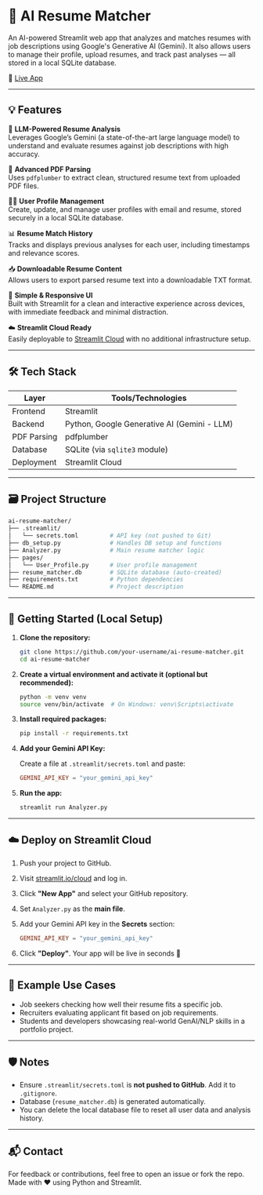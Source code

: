 # 📄 AI Resume Matcher

An AI-powered Streamlit web app that analyzes and matches resumes with job descriptions using Google's Generative AI (Gemini). It also allows users to manage their profile, upload resumes, and track past analyses — all stored in a local SQLite database.

🔗 [Live App](https://ai-resume-matcher-ltgbc5vwuxfk72mcxihwpb.streamlit.app/)

---

## 💡 Features

🧠 **LLM-Powered Resume Analysis**  
Leverages Google’s Gemini (a state-of-the-art large language model) to understand and evaluate resumes against job descriptions with high accuracy.

📄 **Advanced PDF Parsing**  
Uses `pdfplumber` to extract clean, structured resume text from uploaded PDF files.

🧑‍💼 **User Profile Management**  
Create, update, and manage user profiles with email and resume, stored securely in a local SQLite database.

📊 **Resume Match History**  
Tracks and displays previous analyses for each user, including timestamps and relevance scores.

📥 **Downloadable Resume Content**  
Allows users to export parsed resume text into a downloadable TXT format.

🎨 **Simple & Responsive UI**  
Built with Streamlit for a clean and interactive experience across devices, with immediate feedback and minimal distraction.

☁️ **Streamlit Cloud Ready**  
Easily deployable to [Streamlit Cloud](https://streamlit.io/cloud) with no additional infrastructure setup.

---

## 🛠 Tech Stack

| Layer         | Tools/Technologies                          |
|---------------|---------------------------------------------|
| Frontend      | Streamlit                                   |
| Backend       | Python, Google Generative AI (Gemini - LLM) |
| PDF Parsing   | pdfplumber                                  |
| Database      | SQLite (via `sqlite3` module)               |
| Deployment    | Streamlit Cloud                             |

---

## 🗃️ Project Structure

```bash
ai-resume-matcher/
├── .streamlit/
│   └── secrets.toml         # API key (not pushed to Git)
├── db_setup.py              # Handles DB setup and functions
├── Analyzer.py              # Main resume matcher logic
├── pages/
│   └── User_Profile.py      # User profile management
├── resume_matcher.db        # SQLite database (auto-created)
├── requirements.txt         # Python dependencies
└── README.md                # Project description
```

---

## 🚀 Getting Started (Local Setup)

1. **Clone the repository:**
   ```bash
   git clone https://github.com/your-username/ai-resume-matcher.git
   cd ai-resume-matcher
   ```

2. **Create a virtual environment and activate it (optional but recommended):**

   ```bash
   python -m venv venv
   source venv/bin/activate  # On Windows: venv\Scripts\activate
   ```

3. **Install required packages:**

   ```bash
   pip install -r requirements.txt
   ```

4. **Add your Gemini API Key:**

   Create a file at `.streamlit/secrets.toml` and paste:

   ```toml
   GEMINI_API_KEY = "your_gemini_api_key"
   ```

5. **Run the app:**

   ```bash
   streamlit run Analyzer.py
   ```

---

## ☁️ Deploy on Streamlit Cloud

1. Push your project to GitHub.

2. Visit [streamlit.io/cloud](https://streamlit.io/cloud) and log in.

3. Click **"New App"** and select your GitHub repository.

4. Set `Analyzer.py` as the **main file**.

5. Add your Gemini API key in the **Secrets** section:

   ```toml
   GEMINI_API_KEY = "your_gemini_api_key"
   ```

6. Click **"Deploy"**. Your app will be live in seconds 🚀

---

## 🧪 Example Use Cases

* Job seekers checking how well their resume fits a specific job.
* Recruiters evaluating applicant fit based on job requirements.
* Students and developers showcasing real-world GenAI/NLP skills in a portfolio project.

---

## 🛡️ Notes

* Ensure `.streamlit/secrets.toml` is **not pushed to GitHub**. Add it to `.gitignore`.
* Database (`resume_matcher.db`) is generated automatically.
* You can delete the local database file to reset all user data and analysis history.

---

## 📬 Contact

For feedback or contributions, feel free to open an issue or fork the repo.
Made with ❤️ using Python and Streamlit.



